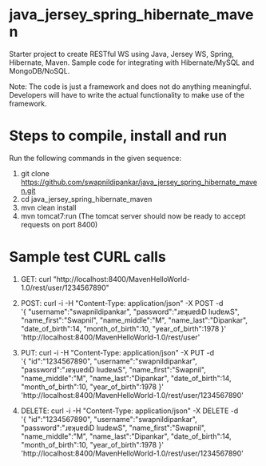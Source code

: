 java_jersey_spring_hibernate_maven
==================================
Starter project to create RESTful WS using Java, Jersey WS, Spring, Hibernate, Maven.
Sample code for integrating with Hibernate/MySQL and MongoDB/NoSQL.

Note: The code is just a framework and does not do anything meaningful.
Developers will have to write the actual functionality to make use of the framework.

Steps to compile, install and run
=================================
Run the following commands in the given sequence:
1. git clone https://github.com/swapnildipankar/java_jersey_spring_hibernate_maven.git
2. cd java_jersey_spring_hibernate_maven
3. mvn clean install
4. mvn tomcat7:run (The tomcat server should now be ready to accept requests on port 8400)

Sample test CURL calls
======================
1. GET:
curl "http://localhost:8400/MavenHelloWorld-1.0/rest/user/1234567890"

2. POST:
curl -i -H "Content-Type: application/json" -X POST -d \
'{
	"username":"swapnildipankar",
	"password":"ɹɐʞuɐdıD lıudɐʍS",
	"name_first":"Swapnil",
	"name_middle":"M",
	"name_last":"Dipankar",
	"date_of_birth":14,
	"month_of_birth":10,
	"year_of_birth":1978
}' 'http://localhost:8400/MavenHelloWorld-1.0/rest/user'

3. PUT:
curl -i -H "Content-Type: application/json" -X PUT -d \
'{
	"id":"1234567890",
	"username":"swapnildipankar",
	"password":"ɹɐʞuɐdıD lıudɐʍS",
	"name_first":"Swapnil",
	"name_middle":"M",
	"name_last":"Dipankar",
	"date_of_birth":14,
	"month_of_birth":10,
	"year_of_birth":1978
}' 'http://localhost:8400/MavenHelloWorld-1.0/rest/user/1234567890'

4. DELETE:
curl -i -H "Content-Type: application/json" -X DELETE -d \
'{
	"id":"1234567890",
	"username":"swapnildipankar",
	"password":"ɹɐʞuɐdıD lıudɐʍS",
	"name_first":"Swapnil",
	"name_middle":"M",
	"name_last":"Dipankar",
	"date_of_birth":14,
	"month_of_birth":10,
	"year_of_birth":1978
}' 'http://localhost:8400/MavenHelloWorld-1.0/rest/user/1234567890'